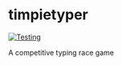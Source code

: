 # timpietyper
[![Testing](https://github.com/timdbie/timpietyper/actions/workflows/test.yml/badge.svg?branch=main)](https://github.com/timdbie/timpietyper/actions/workflows/test.yml)

A competitive typing race game
